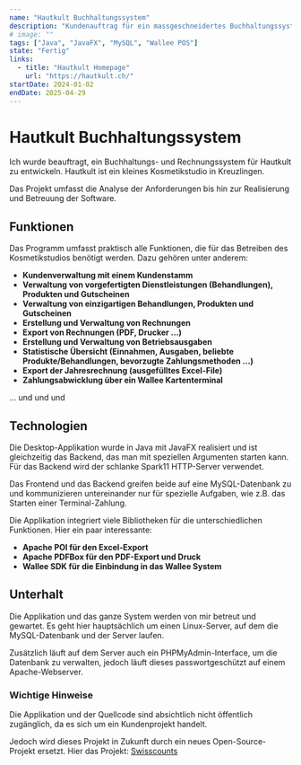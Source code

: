```yaml
---
name: "Hautkult Buchhaltungssystem"
description: "Kundenauftrag für ein massgeschneidertes Buchhaltungssystem"
# image: ""
tags: ["Java", "JavaFX", "MySQL", "Wallee POS"]
state: "Fertig"
links:
  - title: "Hautkult Homepage"
    url: "https://hautkult.ch/"
startDate: 2024-01-02
endDate: 2025-04-29
---
```


# Hautkult Buchhaltungssystem
Ich wurde beauftragt, ein Buchhaltungs- und Rechnungssystem für Hautkult zu entwickeln.
Hautkult ist ein kleines Kosmetikstudio in Kreuzlingen.

Das Projekt umfasst die Analyse der Anforderungen bis hin zur Realisierung und Betreuung der Software.

## Funktionen
Das Programm umfasst praktisch alle Funktionen, die für das Betreiben des Kosmetikstudios benötigt werden.
Dazu gehören unter anderem:
- **Kundenverwaltung mit einem Kundenstamm**
- **Verwaltung von vorgefertigten Dienstleistungen (Behandlungen), Produkten und Gutscheinen**
- **Verwaltung von einzigartigen Behandlungen, Produkten und Gutscheinen**
- **Erstellung und Verwaltung von Rechnungen**
- **Export von Rechnungen (PDF, Drucker ...)**
- **Erstellung und Verwaltung von Betriebsausgaben**
- **Statistische Übersicht (Einnahmen, Ausgaben, beliebte Produkte/Behandlungen, bevorzugte Zahlungsmethoden ...)**
- **Export der Jahresrechnung (ausgefülltes Excel-File)**
- **Zahlungsabwicklung über ein Wallee Kartenterminal**

... und und und

## Technologien
Die Desktop-Applikation wurde in Java mit JavaFX realisiert und ist gleichzeitig das Backend, das man mit speziellen Argumenten starten kann.
Für das Backend wird der schlanke Spark11 HTTP-Server verwendet.

Das Frontend und das Backend greifen beide auf eine MySQL-Datenbank zu und kommunizieren untereinander nur für spezielle Aufgaben, wie z.B. das Starten einer Terminal-Zahlung.

Die Applikation integriert viele Bibliotheken für die unterschiedlichen Funktionen. Hier ein paar interessante:
- **Apache POI für den Excel-Export**
- **Apache PDFBox für den PDF-Export und Druck**
- **Wallee SDK für die Einbindung in das Wallee System**

## Unterhalt
Die Applikation und das ganze System werden von mir betreut und gewartet.
Es geht hier hauptsächlich um einen Linux-Server, auf dem die MySQL-Datenbank und der Server laufen.

Zusätzlich läuft auf dem Server auch ein PHPMyAdmin-Interface, um die Datenbank zu verwalten, jedoch läuft dieses passwortgeschützt auf einem Apache-Webserver.

### Wichtige Hinweise
Die Applikation und der Quellcode sind absichtlich nicht öffentlich zugänglich, da es sich um ein Kundenprojekt handelt.

Jedoch wird dieses Projekt in Zukunft durch ein neues Open-Source-Projekt ersetzt. Hier das Projekt: [Swisscounts](/projects/swisscounts)